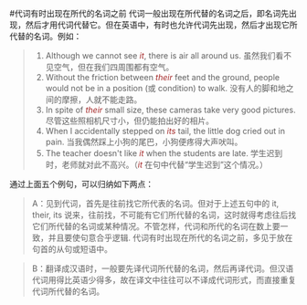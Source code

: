 #代词有时出现在所代的名词之前
代词一般出现在所代替的名词之后，即名词先出现，然后才用代词代替它。但在英语中，有时也允许代词先出现，然后才出现它所代替的名词。例如：
>1. Although we cannot see *it*, there is air all around us. 虽然我们看不见空气，但在我们四周围都有空气。
>2. Without the friction between *their* feet and the ground, people would not be in a position (或 condition) to walk. 没有人的脚和地之间的摩擦，人就不能走路。
>3. In spite of *their* small size, these cameras take very good pictures. 尽管这些照相机尺寸小，但仍能拍出好的相片。
>4. When I accidentally stepped on *its* tail, the little dog cried out in pain. 当我偶然踩上小狗的尾巴，小狗便疼得大声吠叫。
>5. The teacher doesn't like *it* when the students are late. 学生迟到时，老师就对此不高兴。（*it* 在句中代替“学生迟到”这个情况。）

通过上面五个例句，可以归纳如下两点：
>A：见到代词，首先是往前找它所代表的名词。但对于上述五句中的 it, their, its 说来，往前找，不可能有它们所代替的名词，这时就得考虑往后找它们所代替的名词或某种情况。不管怎样，代词和所代的名词在数上要一致，并且要使句意合乎逻辑. 代词有时出现在所代的名词之前，多见于放在句首的从句或短语中。

>B：翻译成汉语时，一般要先译代词所代替的名词，然后再译代词。但汉语代词用得比英语少得多，故在译文中往往可以不译成代词形式，而直接重复代词所代替的名词。

<style>em {color: brown;}</style>
